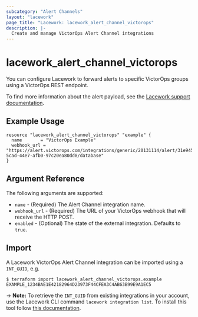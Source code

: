 ```yaml
---
subcategory: "Alert Channels"
layout: "lacework"
page_title: "Lacework: lacework_alert_channel_victorops"
description: |-
  Create and manage VictorOps Alert Channel integrations
---
```


# lacework\_alert\_channel\_victorops

You can configure Lacework to forward alerts to specific VictorOps groups using a VictorOps REST endpoint.

To find more information about the alert payload, see the [Lacework support documentation](https://support.lacework.com/hc/en-us/articles/360005916533-VictorOps).

## Example Usage

```hcl
resource "lacework_alert_channel_victorops" "example" {
  name       = "VictorOps Example"
  webhook_url = "https://alert.victorops.com/integrations/generic/20131114/alert/31e945ee-5cad-44e7-afb0-97c20ea80dd8/database"
}
```

## Argument Reference

The following arguments are supported:

* `name` - (Required) The Alert Channel integration name.
* `webhook_url` - (Required) The URL of your VictorOps webhook that will receive the HTTP POST.
* `enabled` - (Optional) The state of the external integration. Defaults to `true`.

## Import

A Lacework VictorOps Alert Channel integration can be imported using a `INT_GUID`, e.g.

```
$ terraform import lacework_alert_channel_victorops.example EXAMPLE_1234BAE1E42182964D23973F44CFEA3C4AB63B99E9A1EC5
```
-> **Note:** To retrieve the `INT_GUID` from existing integrations in your account, use the
	Lacework CLI command `lacework integration list`. To install this tool follow
	[this documentation](https://docs.lacework.com/cli/).
